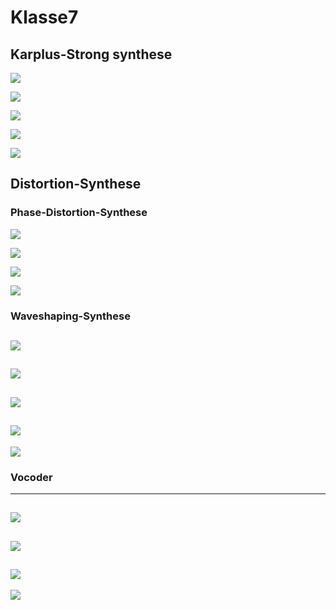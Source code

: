 # Klasse7


## Karplus-Strong synthese

![](Klasse7/Karplus_strong1.png)

![](Klasse7/Karplus_strong2.png)

![](Klasse7/Karplus_strong3.png)

![](Klasse7/Karplus_strong4.png)

![](Klasse7/Karplus_strong5.png)

## Distortion-Synthese
### Phase-Distortion-Synthese

![](Klasse7/Phase_distortion1.png)

![](Klasse7/Phase_distortion2.png)

![](Klasse7/Phase_distortion3.png)

![](Klasse7/Phase_distortion4.png)

### Waveshaping-Synthese

![](Klasse7/buffer_objects.png)
---
![](Klasse7/waveshaping1.png)
---
![](Klasse7/waveshaping2.png)
---
![](Klasse7/waveshaping3.png)
---
![](Klasse7/waveshaping4.png)

### Vocoder
---
![](Klasse7/vocoder1.png)
---
![](Klasse7/vocoder2.png)
---
![](Klasse7/vocoder3.png)
---
![](Klasse7/vocoder4.png)
